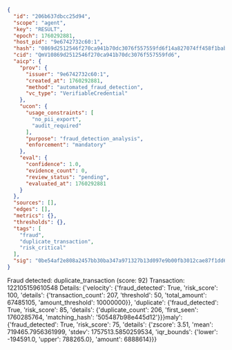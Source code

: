 ```json
{
  "id": "206b637dbcc25d94",
  "scope": "agent",
  "key": "RESULT",
  "epoch": 1760292881,
  "host_pid": "9e6742732c60:1",
  "hash": "0869d2512546f270ca941b70dc3076f557559fd6f14a827074ff458f1babbc15",
  "cid": "QmV10869d2512546f270ca941b70dc3076f557559fd6",
  "aicp": {
    "prov": {
      "issuer": "9e6742732c60:1",
      "created_at": 1760292881,
      "method": "automated_fraud_detection",
      "vc_type": "VerifiableCredential"
    },
    "ucon": {
      "usage_constraints": [
        "no_pii_export",
        "audit_required"
      ],
      "purpose": "fraud_detection_analysis",
      "enforcement": "mandatory"
    },
    "eval": {
      "confidence": 1.0,
      "evidence_count": 0,
      "review_status": "pending",
      "evaluated_at": 1760292881
    }
  },
  "sources": [],
  "edges": [],
  "metrics": {},
  "thresholds": {},
  "tags": [
    "fraud",
    "duplicate_transaction",
    "risk_critical"
  ],
  "sig": "0be54af2e808a2457bb30ba347a971327b13d097e9b00fb3012cae87f1dd6091"
}
```

Fraud detected: duplicate_transaction (score: 92)
Transaction: 122105159610548
Details: {'velocity': {'fraud_detected': True, 'risk_score': 100, 'details': {'transaction_count': 207, 'threshold': 50, 'total_amount': 67485105, 'amount_threshold': 10000000}}, 'duplicate': {'fraud_detected': True, 'risk_score': 85, 'details': {'duplicate_count': 206, 'first_seen': 1760285764, 'matching_hash': '505487b98e445d12'}}}maly': {'fraud_detected': True, 'risk_score': 75, 'details': {'zscore': 3.51, 'mean': 719465.7956361999, 'stdev': 1757513.5850259534, 'iqr_bounds': {'lower': -194591.0, 'upper': 788265.0}, 'amount': 6888614}}}